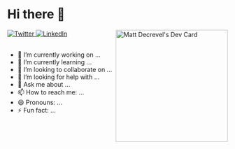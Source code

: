# Hi there 👋

<div align="left">
  <a href="https://twitter.com/mattdecrevel">
    <img
      src="https://img.shields.io/twitter/follow/mattdecrevel?label=Twitter&logo=twitter&style=flat-square&color=1da1f2&logoColor=ffffff"
      alt="Twitter"
    />
  </a>
  <a href="https://github.com/omBratteng">
    <img
      src="https://img.shields.io/static/v1?logo=linkedin&style=flat-square&color=0072b1&label=LinkedIn&message=%E2%98%86"
      alt="LinkedIn"
    />
  </a>

  <a href="https://app.daily.dev/mattdecrevel">
    <img 
         src="https://github.com/mattdecrevel/mattdecrevel/main/devcard.svg" 
         align="right"
         width="256" 
         alt="Matt Decrevel's Dev Card"/>
  </a>
</div>
<br />

- 🔭 I’m currently working on ...
- 🌱 I’m currently learning ...
- 👯 I’m looking to collaborate on ...
- 🤔 I’m looking for help with ...
- 💬 Ask me about ...
- 📫 How to reach me: ...
- 😄 Pronouns: ...
- ⚡ Fun fact: ...

